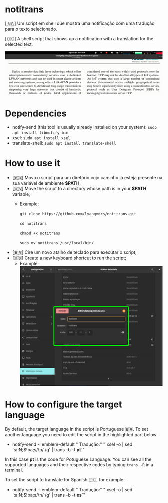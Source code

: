 # notitrans

[🇧🇷] Um script em shell que mostra uma notificação com uma tradução para o texto selecionado.

[🇺🇸] A shell script that shows up a notification with a translation for the selected text.

![](https://github.com/lyangmdrs/notitrans/blob/master/use_example.gif)

# Dependencies

- notify-send (this tool is usually already installed on your system): `sudo apt install libnotify-bin`
- xsel: `sudo apt install xsel`
- translate-shell: `sudo apt install translate-shell`

# How to use it
- [🇧🇷] Mova o script para um diretório cujo caminho já esteja presente na sua variável de ambiente **$PATH**;
- [🇺🇸] Move the script to a directory whose path is in your **$PATH** variable;
  - Example:
  
    `git clone https://github.com/lyangmdrs/notitrans.git`
  
    `cd notitrans`
    
    `chmod +x notitrans`
  
    `sudo mv notitrans /usr/local/bin/`
- [🇧🇷] Cire um novo atalho de teclado para executar o script;
- [🇺🇸] Create a new keyboard shortcut to run the script;
  - Example:
  ![](https://github.com/lyangmdrs/notitrans/blob/master/shortcut_example.png)

# How to configure the target language
By default, the target language in the script is Portuguese 🇧🇷. To set another language you need to edit the script in the highlighted part below.
- notify-send -i emblem-default " Tradução:" "&#96;xsel -o | sed ':a;N;$!ba;s/\n/ /g' | trans -b -t **pt**&#96;"

In this case **pt** is the code for Potuguese Language. You can see all the supported languages and their respective codes by typing `trans -R` in a terminal.

To set the script to translate for Spanish :es:, for example:
- notify-send -i emblem-default " Tradução:" "&#96;xsel -o | sed ':a;N;$!ba;s/\n/ /g' | trans -b -t **es**&#96;"
